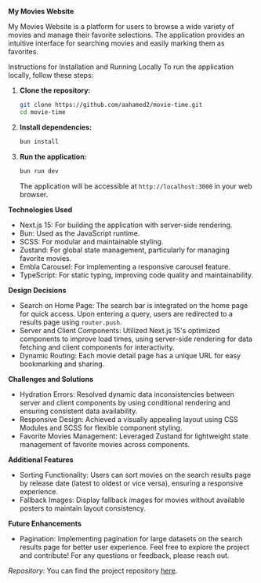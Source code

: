 **My Movies Website**

My Movies Website is a platform for users to browse a wide variety of movies and manage their favorite selections. The application provides an intuitive interface for searching movies and easily marking them as favorites.

Instructions for Installation and Running Locally
To run the application locally, follow these steps:
1. **Clone the repository:**
   ```bash
   git clone https://github.com/aahamed2/movie-time.git
   cd movie-time
   ```
2. **Install dependencies:**
   ```bash
   bun install
   ```
3. **Run the application:**
   ```bash
   bun run dev
   ```
   The application will be accessible at `http://localhost:3000` in your web browser.

**Technologies Used**
- Next.js 15: For building the application with server-side rendering.
- Bun: Used as the JavaScript runtime.
- SCSS: For modular and maintainable styling.
- Zustand: For global state management, particularly for managing favorite movies.
- Embla Carousel: For implementing a responsive carousel feature.
- TypeScript: For static typing, improving code quality and maintainability.

**Design Decisions**
- Search on Home Page: The search bar is integrated on the home page for quick access. Upon entering a query, users are redirected to a results page using `router.push`.
- Server and Client Components: Utilized Next.js 15's optimized components to improve load times, using server-side rendering for data fetching and client components for interactivity.
- Dynamic Routing: Each movie detail page has a unique URL for easy bookmarking and sharing.

**Challenges and Solutions**
- Hydration Errors: Resolved dynamic data inconsistencies between server and client components by using conditional rendering and ensuring consistent data availability.
- Responsive Design: Achieved a visually appealing layout using CSS Modules and SCSS for flexible component styling.
- Favorite Movies Management: Leveraged Zustand for lightweight state management of favorite movies across components.

**Additional Features**
- Sorting Functionality: Users can sort movies on the search results page by release date (latest to oldest or vice versa), ensuring a responsive experience.
- Fallback Images: Display fallback images for movies without available posters to maintain layout consistency.

**Future Enhancements**
- Pagination: Implementing pagination for large datasets on the search results page for better user experience.
Feel free to explore the project and contribute! For any questions or feedback, please reach out.

_Repository_: You can find the project repository [here](https://github.com/aahamed2/movie-time).
